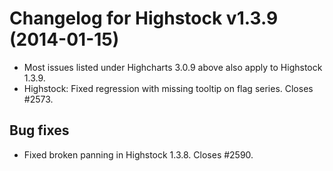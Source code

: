# Changelog for Highstock v1.3.9 (2014-01-15)
        
- Most issues listed under Highcharts 3.0.9 above also apply to Highstock 1.3.9.
- Highstock: Fixed regression with missing tooltip on flag series. Closes #2573.

## Bug fixes
- Fixed broken panning in Highstock 1.3.8. Closes #2590.